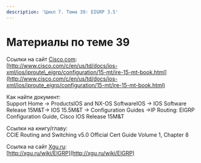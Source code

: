 ```yaml
---
description: 'Цикл 7. Тема 39: EIGRP 3.5'
---
```


# Материалы по теме 39

Ссылки на сайт [Cisco.com](http://www.cisco.com/):  
[http://www.cisco.com/c/en/us/td/docs/ios-xml/ios/iproute\_eigrp/configuration/15-mt/ire-15-mt-book.html](http://www.cisco.com/c/en/us/td/docs/ios-xml/ios/iproute_eigrp/configuration/15-mt/ire-15-mt-book.html)

Как найти документ:  
Support Home → ProductsIOS and NX-OS SoftwareIOS → IOS Software Release 15M&T→ IOS 15.5M&T → Configuration Guides →IP Routing: EIGRP Configuration Guide, Cisco IOS Release 15M&T

Ссылки на книгу/главу:  
CCIE Routing and Switching v5.0 Official Cert Guide Volume 1, Chapter 8

Ссылка на сайт [Xgu.ru](http://www.xgu.ru/):  
[http://xgu.ru/wiki/EIGRP](http://xgu.ru/wiki/EIGRP)  
  


